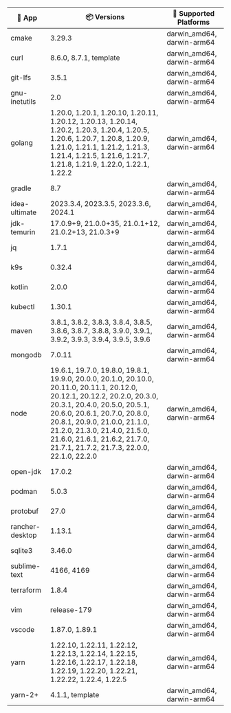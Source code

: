 | :iphone: App | :package: Versions | :rocket: Supported Platforms |
| --- | -------- | ------------------- |
| cmake | 3.29.3 | darwin_amd64, darwin-arm64 |
| curl | 8.6.0, 8.7.1, template | darwin_amd64, darwin-arm64 |
| git-lfs | 3.5.1 | darwin_amd64, darwin-arm64 |
| gnu-inetutils | 2.0 | darwin_amd64, darwin-arm64 |
| golang | 1.20.0, 1.20.1, 1.20.10, 1.20.11, 1.20.12, 1.20.13, 1.20.14, 1.20.2, 1.20.3, 1.20.4, 1.20.5, 1.20.6, 1.20.7, 1.20.8, 1.20.9, 1.21.0, 1.21.1, 1.21.2, 1.21.3, 1.21.4, 1.21.5, 1.21.6, 1.21.7, 1.21.8, 1.21.9, 1.22.0, 1.22.1, 1.22.2 | darwin_amd64, darwin-arm64 |
| gradle | 8.7 | darwin_amd64, darwin-arm64 |
| idea-ultimate | 2023.3.4, 2023.3.5, 2023.3.6, 2024.1 | darwin_amd64, darwin-arm64 |
| jdk-temurin | 17.0.9+9, 21.0.0+35, 21.0.1+12, 21.0.2+13, 21.0.3+9 | darwin_amd64, darwin-arm64 |
| jq | 1.7.1 | darwin_amd64, darwin-arm64 |
| k9s | 0.32.4 | darwin_amd64, darwin-arm64 |
| kotlin | 2.0.0 | darwin_amd64, darwin-arm64 |
| kubectl | 1.30.1 | darwin_amd64, darwin-arm64 |
| maven | 3.8.1, 3.8.2, 3.8.3, 3.8.4, 3.8.5, 3.8.6, 3.8.7, 3.8.8, 3.9.0, 3.9.1, 3.9.2, 3.9.3, 3.9.4, 3.9.5, 3.9.6 | darwin_amd64, darwin-arm64 |
| mongodb | 7.0.11 | darwin_amd64, darwin-arm64 |
| node | 19.6.1, 19.7.0, 19.8.0, 19.8.1, 19.9.0, 20.0.0, 20.1.0, 20.10.0, 20.11.0, 20.11.1, 20.12.0, 20.12.1, 20.12.2, 20.2.0, 20.3.0, 20.3.1, 20.4.0, 20.5.0, 20.5.1, 20.6.0, 20.6.1, 20.7.0, 20.8.0, 20.8.1, 20.9.0, 21.0.0, 21.1.0, 21.2.0, 21.3.0, 21.4.0, 21.5.0, 21.6.0, 21.6.1, 21.6.2, 21.7.0, 21.7.1, 21.7.2, 21.7.3, 22.0.0, 22.1.0, 22.2.0 | darwin_amd64, darwin-arm64 |
| open-jdk | 17.0.2 | darwin_amd64, darwin-arm64 |
| podman | 5.0.3 | darwin_amd64, darwin-arm64 |
| protobuf | 27.0 | darwin_amd64, darwin-arm64 |
| rancher-desktop | 1.13.1 | darwin_amd64, darwin-arm64 |
| sqlite3 | 3.46.0 | darwin_amd64, darwin-arm64 |
| sublime-text | 4166, 4169 | darwin_amd64, darwin-arm64 |
| terraform | 1.8.4 | darwin_amd64, darwin-arm64 |
| vim | release-179 | darwin_amd64, darwin-arm64 |
| vscode | 1.87.0, 1.89.1 | darwin_amd64, darwin-arm64 |
| yarn | 1.22.10, 1.22.11, 1.22.12, 1.22.13, 1.22.14, 1.22.15, 1.22.16, 1.22.17, 1.22.18, 1.22.19, 1.22.20, 1.22.21, 1.22.22, 1.22.4, 1.22.5 | darwin_amd64, darwin-arm64 |
| yarn-2+ | 4.1.1, template | darwin_amd64, darwin-arm64 |

